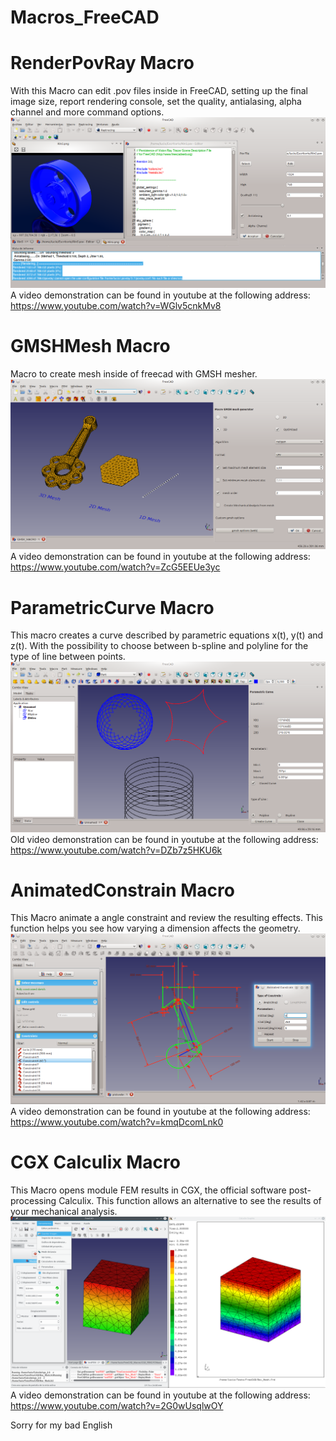 # Macros_FreeCAD

# RenderPovRay Macro
With this Macro can edit .pov files inside in FreeCAD, setting up the final image size, report rendering console, set the quality, antialasing, alpha channel and more command options.
![ScreenShot](PreviewPictures/RenderPovray.png)
A video demonstration can be found in youtube at the following address:
https://www.youtube.com/watch?v=WGlv5cnkMv8

# GMSHMesh Macro
Macro to create mesh inside of freecad with GMSH mesher.
![ScreenShot](PreviewPictures/GMSHMesh.png)
A video demonstration can be found in youtube at the following address:
https://www.youtube.com/watch?v=ZcG5EEUe3yc

# ParametricCurve Macro
This macro creates a curve described by parametric equations x(t), y(t) and z(t). With the possibility to choose between b-spline and polyline for the type of line between points.
![ScreenShot](PreviewPictures/ParametricCurve.png)
Old video demonstration can be found in youtube at the following address:
https://www.youtube.com/watch?v=DZb7z5HKU6k

# AnimatedConstrain Macro
This Macro animate a angle constraint and review the resulting effects. This function helps you see how varying a dimension affects the geometry.
![ScreenShot](PreviewPictures/AnimatedConstrain.png)
A video demonstration can be found in youtube at the following address:
https://www.youtube.com/watch?v=kmqDcomLnk0

# CGX Calculix Macro
This Macro opens module FEM results in CGX, the official software post-processing Calculix. This function allows an alternative to see the results of your mechanical analysis.
![ScreenShot](PreviewPictures/CGXMacro.png)
A video demonstration can be found in youtube at the following address:
https://www.youtube.com/watch?v=2G0wUsqlwOY

Sorry for my bad English


